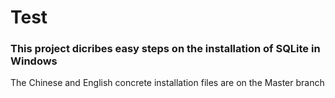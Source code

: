 # Test
### This project dicribes easy steps on the installation of SQLite in Windows
 The Chinese and English concrete installation files are on the Master branch
